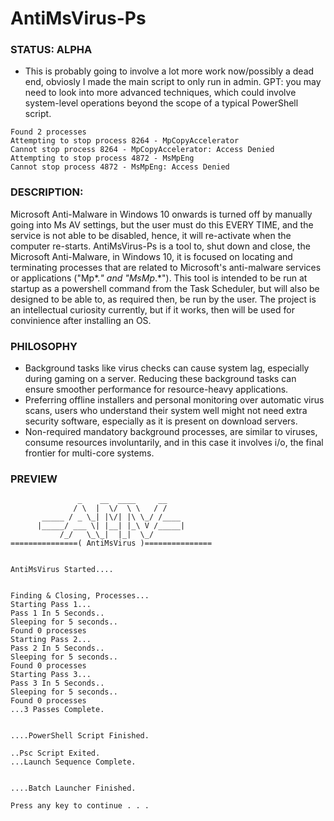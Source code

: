# AntiMsVirus-Ps

### STATUS: ALPHA
- This is probably going to involve a lot more work now/possibly a dead end, obviosly I made the main script to only run in admin. GPT: you may need to look into more advanced techniques, which could involve system-level operations beyond the scope of a typical PowerShell script. 
```
Found 2 processes
Attempting to stop process 8264 - MpCopyAccelerator
Cannot stop process 8264 - MpCopyAccelerator: Access Denied
Attempting to stop process 4872 - MsMpEng
Cannot stop process 4872 - MsMpEng: Access Denied
```

### DESCRIPTION:
Microsoft Anti-Malware in Windows 10 onwards is turned off by manually going into Ms AV settings, but the user must do this EVERY TIME, and the service is not able to be disabled, hence, it will re-activate when the computer re-starts. AntiMsVirus-Ps is a tool to, shut down and close, the Microsoft Anti-Malware, in Windows 10, it is focused on locating and terminating processes that are related to Microsoft's anti-malware services or applications ("Mp*.*" and "MsMp*.*"). This tool is intended to be run at startup as a powershell command from the Task Scheduler, but will also be designed to be able to, as required then, be run by the user. The project is an intellectual curiosity currently, but if it works, then will be used for convinience after installing an OS.

### PHILOSOPHY
- Background tasks like virus checks can cause system lag, especially during gaming on a server. Reducing these background tasks can ensure smoother performance for resource-heavy applications.
- Preferring offline installers and personal monitoring over automatic virus scans, users who understand their system well might not need extra security software, especially as it is present on download servers.
- Non-required mandatory background processes, are similar to viruses, consume resources involuntarily, and in this case it involves i/o, the final frontier for multi-core systems.

### PREVIEW
```
               _    __  ____     __
              / \  |  \/  \ \   / /
       _____ / _ \_| |\/| |\ \_/ /____
      |_____/ ___ \| |__| |_\ V /_____|
           /_/   \_\_|  |_|  \_/
===============( AntiMsVirus )===============


AntiMsVirus Started....


Finding & Closing, Processes...
Starting Pass 1...
Pass 1 In 5 Seconds..
Sleeping for 5 seconds..
Found 0 processes
Starting Pass 2...
Pass 2 In 5 Seconds..
Sleeping for 5 seconds..
Found 0 processes
Starting Pass 3...
Pass 3 In 5 Seconds..
Sleeping for 5 seconds..
Found 0 processes
...3 Passes Complete.


....PowerShell Script Finished.

..Psc Script Exited.
...Launch Sequence Complete.


....Batch Launcher Finished.

Press any key to continue . . .

```
